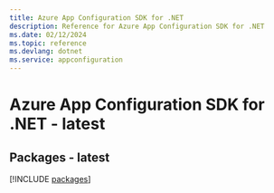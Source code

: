 ```yaml
---
title: Azure App Configuration SDK for .NET
description: Reference for Azure App Configuration SDK for .NET
ms.date: 02/12/2024
ms.topic: reference
ms.devlang: dotnet
ms.service: appconfiguration
---
```

# Azure App Configuration SDK for .NET - latest
## Packages - latest
[!INCLUDE [packages](app-configuration-index.md)]